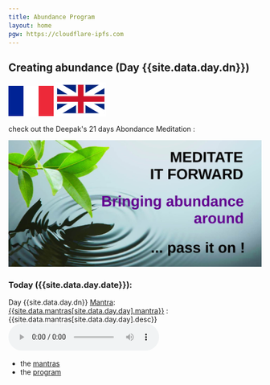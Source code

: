 ```yaml
---
title: Abundance Program
layout: home
pgw: https://cloudflare-ipfs.com
---
```

## Creating abundance (Day {{site.data.day.dn}})

[![FR](img/fr.svg)](index-fr.html)
[![GB](img/gb.svg)](index-en.html)

check out the Deepak's 21 days Abondance Meditation :

[![Abundance: day {{site.data.day.dn}}](img/medit-forward.jpg)](21-days-abundance-program/)

### Today ({{site.data.day.date}}):

Day {{site.data.day.dn}} [Mantra][1]: [{{site.data.mantras[site.data.day.day].mantra}}](https://duckduckgo.com/?q={{site.data.mantras[site.data.day.day].qexp}}) : {{site.data.mantras[site.data.day.day].desc}}
<audio title="Day {{site.data.day.dn}} : {{site.data.mantras[site.data.day.day].fr}}" src="{{page.pgw}}/ipfs/{{site.data.ipfs.qm}}/{{site.data.audio.mp3[site.data.day.dn]}}" type="audio/mp3" controls=1></audio>

* the [mantras][1]
* the [program][2]


[1]: mantras.html
[2]: 21-days-abundance-en.htm


